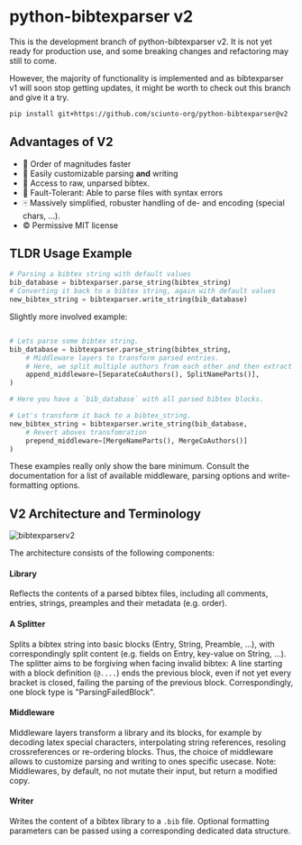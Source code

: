 # python-bibtexparser v2

This is the development branch of python-bibtexparser v2.
It is not yet ready for production use, and some breaking changes and refactoring may still to come.

However, the majority of functionality is implemented and as bibtexparser v1 will soon stop getting updates, 
it might be worth to check out this branch and give it a try.

```bash
pip install git+https://github.com/sciunto-org/python-bibtexparser@v2
```

## Advantages of V2

- :rocket: Order of magnitudes faster
- :wrench: Easily customizable parsing **and** writing
- :herb: Access to raw, unparsed bibtex.
- :hankey: Fault-Tolerant: Able to parse files with syntax errors
- :mahjong: Massively simplified, robuster handling of de- and encoding (special chars, ...).
- :copyright: Permissive MIT license

## TLDR Usage Example

```python
# Parsing a bibtex string with default values
bib_database = bibtexparser.parse_string(bibtex_string)
# Converting it back to a bibtex string, again with default values
new_bibtex_string = bibtexparser.write_string(bib_database)
```

Slightly more involved example:

```python

# Lets parse some bibtex string.
bib_database = bibtexparser.parse_string(bibtex_string,
    # Middleware layers to transform parsed entries.
    # Here, we split multiple authors from each other and then extract first name, last name, ... for each
    append_middleware=[SeparateCoAuthors(), SplitNameParts()],
)

# Here you have a `bib_database` with all parsed bibtex blocks.

# Let's transform it back to a bibtex_string.
new_bibtex_string = bibtexparser.write_string(bib_database,
    # Revert aboves transfomration
    prepend_middleware=[MergeNameParts(), MergeCoAuthors()]
)
```

These examples really only show the bare minimum. 
Consult the documentation for a list of available middleware, parsing options and write-formatting options.

## V2 Architecture and Terminology

![bibtexparserv2](https://user-images.githubusercontent.com/4815944/193734283-f19f94e8-7986-4acf-b1a3-1d215e297224.png)

The architecture consists of the following components:

#### Library
Reflects the contents of a parsed bibtex files, including all comments, entries, strings, preamples and their metadata (e.g. order). 

#### A Splitter
Splits a bibtex string into basic blocks (Entry, String, Preamble, ...), with correspondingly split content (e.g. fields on Entry, key-value on String, ...).
The splitter aims to be forgiving when facing invalid bibtex: A line starting with a block definition (`@....`) ends the previous block, even if not yet every bracket is closed, failing the parsing of the previous block. Correspondingly, one block type is "ParsingFailedBlock".

#### Middleware
Middleware layers transform a library and its blocks, for example by decoding latex special characters, interpolating string references, resoling crossreferences or re-ordering blocks. Thus, the choice of middleware allows to customize parsing and writing to ones specific usecase. Note: Middlewares, by default, no not mutate their input, but return a modified copy. 

#### Writer
Writes the content of a bibtex library to a `.bib` file. Optional formatting parameters can be passed using a corresponding dedicated data structure.



